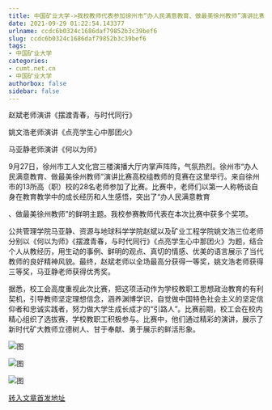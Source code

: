 ```yaml
---
title: 中国矿业大学->我校教师代表参加徐州市“办人民满意教育、做最美徐州教师”演讲比赛载誉而归 | cumt.net.cn
date: 2021-09-29 01:22:54.143377
urlname: ccdc6b0324c1686daf79852b3c39bef6
slug: ccdc6b0324c1686daf79852b3c39bef6
tags: 
- 中国矿业大学
categories:
- cumt.net.cn
- 中国矿业大学
authorbox: false
sidebar: false
---
```

  

赵斌老师演讲《摆渡青春，与时代同行》

姚文浩老师演讲《点亮学生心中那团火》

马亚静老师演讲《何以为师》  

9月27日，徐州市工人文化宫三楼演播大厅内掌声阵阵，气氛热烈。徐州市“办人民满意教育、做最美徐州教师”演讲比赛高校组教师的竞赛在这里举行。来自徐州市的13所高（职）校的28名老师参加了比赛。比赛中，老师们以第一人称畅谈自身在教育教学中的成长经历和人生感悟，突出了“办人民满意教育
<!--more-->
、做最美徐州教师”的鲜明主题。我校参赛教师代表在本次比赛中获多个奖项。

公共管理学院马亚静、资源与地球科学学院赵斌以及矿业工程学院姚文浩三位老师分别以《何以为师》《摆渡青春，与时代同行》《点亮学生心中那团火》为题，结合个人从教经历，用生动的事例、鲜明的观点、真切的情感、优美的语言展示了当代教师的良好精神风貌。最终，赵斌老师以全场最高分获得一等奖，姚文浩老师获得三等奖，马亚静老师获得优秀奖。

据悉，校工会高度重视此次比赛，把这项活动作为学校教职工思想政治教育的有利契机，引导教师坚定理想信念，涵养渊博学识，自觉做中国特色社会主义的坚定信仰者和忠诚实践者，努力做大学生成长成才的“引路人”。比赛前期，校工会在校内精心组织了选拔赛，学校教职工积极参与。比赛中，他们通过精彩的演讲，展示了新时代矿大教师立德树人、甘于奉献、勇于展示的鲜活形象。

![图](http://xwzx.cumt.edu.cn/_upload/article/images/2e/e4/8a7fc67848979e150b96e8837ab8/f500c0db-5b3f-4f06-874b-9825ff6c3fd8.jpg)

![图](http://xwzx.cumt.edu.cn/_upload/article/images/2e/e4/8a7fc67848979e150b96e8837ab8/4215120d-3eb4-4fa9-8cae-170259235ae5.jpg)

![图](http://xwzx.cumt.edu.cn/_upload/article/images/2e/e4/8a7fc67848979e150b96e8837ab8/31ab945f-736f-4d22-87f2-d9261b46a814.jpg)

[转入文章首发地址](http://xwzx.cumt.edu.cn/46/d7/c523a607959/page.htm)